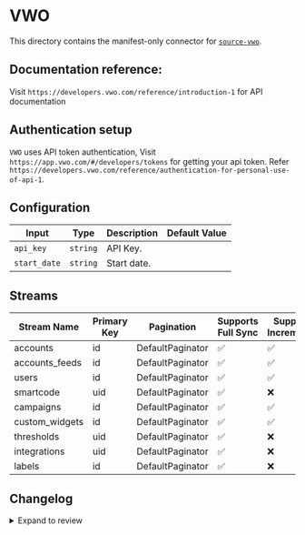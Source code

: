# VWO
This directory contains the manifest-only connector for [`source-vwo`](https://app.vwo.com/).

## Documentation reference:
Visit `https://developers.vwo.com/reference/introduction-1` for API documentation

## Authentication setup
`VWO` uses API token authentication, Visit `https://app.vwo.com/#/developers/tokens` for getting your api token. Refer `https://developers.vwo.com/reference/authentication-for-personal-use-of-api-1`.

## Configuration

| Input | Type | Description | Default Value |
|-------|------|-------------|---------------|
| `api_key` | `string` | API Key.  |  |
| `start_date` | `string` | Start date.  |  |

## Streams
| Stream Name | Primary Key | Pagination | Supports Full Sync | Supports Incremental |
|-------------|-------------|------------|---------------------|----------------------|
| accounts | id | DefaultPaginator | ✅ |  ✅  |
| accounts_feeds | id | DefaultPaginator | ✅ |  ✅  |
| users | id | DefaultPaginator | ✅ |  ✅  |
| smartcode | uid | DefaultPaginator | ✅ |  ❌  |
| campaigns | id | DefaultPaginator | ✅ |  ✅  |
| custom_widgets | id | DefaultPaginator | ✅ |  ✅  |
| thresholds | uid | DefaultPaginator | ✅ |  ❌  |
| integrations | uid | DefaultPaginator | ✅ |  ❌  |
| labels | id | DefaultPaginator | ✅ |  ❌  |

## Changelog

<details>
  <summary>Expand to review</summary>

| Version | Date | Pull Request | Subject |
| ------------------ | ------------ | --- | ---------------- |
| 0.0.29 | 2025-07-12 | [63215](https://github.com/airbytehq/airbyte/pull/63215) | Update dependencies |
| 0.0.28 | 2025-07-05 | [62737](https://github.com/airbytehq/airbyte/pull/62737) | Update dependencies |
| 0.0.27 | 2025-06-28 | [62258](https://github.com/airbytehq/airbyte/pull/62258) | Update dependencies |
| 0.0.26 | 2025-06-21 | [61778](https://github.com/airbytehq/airbyte/pull/61778) | Update dependencies |
| 0.0.25 | 2025-06-15 | [61172](https://github.com/airbytehq/airbyte/pull/61172) | Update dependencies |
| 0.0.24 | 2025-05-24 | [60776](https://github.com/airbytehq/airbyte/pull/60776) | Update dependencies |
| 0.0.23 | 2025-05-10 | [59934](https://github.com/airbytehq/airbyte/pull/59934) | Update dependencies |
| 0.0.22 | 2025-05-04 | [59535](https://github.com/airbytehq/airbyte/pull/59535) | Update dependencies |
| 0.0.21 | 2025-04-26 | [58932](https://github.com/airbytehq/airbyte/pull/58932) | Update dependencies |
| 0.0.20 | 2025-04-19 | [58559](https://github.com/airbytehq/airbyte/pull/58559) | Update dependencies |
| 0.0.19 | 2025-04-12 | [58029](https://github.com/airbytehq/airbyte/pull/58029) | Update dependencies |
| 0.0.18 | 2025-04-05 | [57467](https://github.com/airbytehq/airbyte/pull/57467) | Update dependencies |
| 0.0.17 | 2025-03-29 | [56811](https://github.com/airbytehq/airbyte/pull/56811) | Update dependencies |
| 0.0.16 | 2025-03-22 | [56242](https://github.com/airbytehq/airbyte/pull/56242) | Update dependencies |
| 0.0.15 | 2025-03-09 | [55645](https://github.com/airbytehq/airbyte/pull/55645) | Update dependencies |
| 0.0.14 | 2025-03-01 | [55124](https://github.com/airbytehq/airbyte/pull/55124) | Update dependencies |
| 0.0.13 | 2025-02-22 | [54462](https://github.com/airbytehq/airbyte/pull/54462) | Update dependencies |
| 0.0.12 | 2025-02-15 | [54086](https://github.com/airbytehq/airbyte/pull/54086) | Update dependencies |
| 0.0.11 | 2025-02-08 | [53555](https://github.com/airbytehq/airbyte/pull/53555) | Update dependencies |
| 0.0.10 | 2025-02-01 | [53047](https://github.com/airbytehq/airbyte/pull/53047) | Update dependencies |
| 0.0.9 | 2025-01-25 | [52445](https://github.com/airbytehq/airbyte/pull/52445) | Update dependencies |
| 0.0.8 | 2025-01-18 | [51960](https://github.com/airbytehq/airbyte/pull/51960) | Update dependencies |
| 0.0.7 | 2025-01-11 | [51395](https://github.com/airbytehq/airbyte/pull/51395) | Update dependencies |
| 0.0.6 | 2024-12-28 | [50798](https://github.com/airbytehq/airbyte/pull/50798) | Update dependencies |
| 0.0.5 | 2024-12-21 | [50314](https://github.com/airbytehq/airbyte/pull/50314) | Update dependencies |
| 0.0.4 | 2024-12-14 | [49767](https://github.com/airbytehq/airbyte/pull/49767) | Update dependencies |
| 0.0.3 | 2024-12-12 | [49411](https://github.com/airbytehq/airbyte/pull/49411) | Update dependencies |
| 0.0.2 | 2024-10-29 | [47475](https://github.com/airbytehq/airbyte/pull/47475) | Update dependencies |
| 0.0.1 | 2024-09-23 | [45851](https://github.com/airbytehq/airbyte/pull/45851) | Initial release by [@btkcodedev](https://github.com/btkcodedev) via Connector Builder |

</details>
